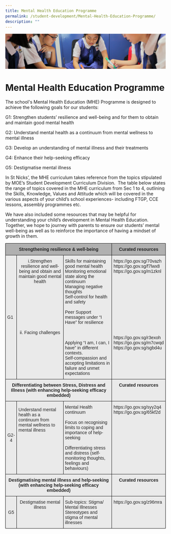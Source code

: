 ```yaml
---
title: Mental Health Education Programme
permalink: /student-development/Mental-Health-Education-Programme/
description: ""
---
```

![](/images/Student-Development_v2.jpg)

Mental Health Education Programme
=================================

The school's Mental Health Education (MHE) Programme is designed to achieve the following goals for our students:

G1: Strengthen students’ resilience and well-being and for them to obtain and maintain good mental health 

G2: Understand mental health as a continuum from mental wellness to mental illness

G3: Develop an understanding of mental illness and their treatments

G4: Enhance their help-seeking efficacy 

G5: Destigmatise mental illness 

In St Nicks’, the MHE curriculum takes reference from the topics stipulated by MOE’s Student Development Curriculum Division.  The table below states the range of topics covered in the MHE curriculum from Sec 1 to 4, outlining the Skills, Knowledge, Values and Attitude which will be covered in the various aspects of your child’s school experiences- including FTGP, CCE lessons, assembly programmes etc. 

We have also included some resources that may be helpful for understanding your child’s development in Mental Health Education. Together, we hope to journey with parents to ensure our students’ mental well-being as well as to reinforce the importance of having a mindset of growth in them.


<style type="text/css">
.tg  {border-collapse:collapse;border-spacing:0;}
.tg td{border-color:black;border-style:solid;border-width:1px;font-family:Arial, sans-serif;font-size:14px;
  overflow:hidden;padding:10px 5px;word-break:normal;}
.tg th{border-color:black;border-style:solid;border-width:1px;font-family:Arial, sans-serif;font-size:14px;
  font-weight:normal;overflow:hidden;padding:10px 5px;word-break:normal;}
.tg .tg-n4qt{background-color:#EAEAEA;color:#222;font-weight:bold;text-align:center;vertical-align:top}
.tg .tg-y7qa{background-color:#EAEAEA;color:#222;text-align:left;vertical-align:top}
.tg .tg-ii8k{background-color:#EAEAEA;color:#222;text-align:center;vertical-align:top}
.tg .tg-dwlh{background-color:#B0B0B0;color:#222;font-weight:bold;text-align:center;vertical-align:middle}
.tg .tg-bvia{background-color:#EAEAEA;color:#222;text-align:left;vertical-align:middle}
.tg .tg-ku5w{background-color:#EAEAEA;color:#222;text-align:center;vertical-align:middle}
</style>
<table class="tg">
<thead>
  <tr>
    <th class="tg-dwlh" colspan="3"><span style="color:#222;background-color:#B0B0B0">Strengthening resilience &amp; well-being</span></th>
    <th class="tg-dwlh"><span style="color:#222;background-color:#B0B0B0">Curated resources</span></th>
  </tr>
</thead>
<tbody>
  <tr>
    <td class="tg-bvia"><span style="color:#222;background-color:#EAEAEA">G1</span></td>
    <td class="tg-ii8k"><span style="color:#222;background-color:#EAEAEA">i.Strengthen resilience and well-being and obtain and maintain good mental health</span><br><br><br><br><br><br><br><br><br><br><span style="color:#222;background-color:#EAEAEA">ii. Facing challenges</span><br><br><br><br><br><span style="color:#222;background-color:#EAEAEA"> </span><br><br></td>
    <td class="tg-y7qa">Skills for maintaining good mental health<br>Monitoring emotional state along the continuum <br>Managing negative thoughts<br>Self-control for health and safety<br><br>Peer Support messages under “I Have” for resilience<br><br><br><br>Applying “I am, I can, I have” in different contexts.<br>Self-compassion and accepting limitations in failure and unmet expectations </td>
    <td class="tg-y7qa">https://go.gov.sg/70vazh<br>https://go.gov.sg/f7lwx8 <br>https://go.gov.sg/m1zknl<br><br><br><br><br><br><br><br><br><br><br><br><br>https://go.gov.sg/r3exoh<br>https://go.gov.sg/m7cwqd<br>https://go.gov.sg/sgbd4u<br><br><br><br></td>
  </tr>
  <tr>
    <td class="tg-n4qt" colspan="3">Differentiating between Stress, Distress and Illness (with enhancing help-seeking efficacy embedded)<br></td>
    <td class="tg-n4qt">Curated resources<br><br></td>
  </tr>
  <tr>
    <td class="tg-ku5w"><span style="color:#222;background-color:#EAEAEA">G2-4 </span></td>
    <td class="tg-bvia"><span style="color:#222;background-color:#EAEAEA">Understand mental health as a continuum from mental wellness to mental illness</span><br><br><br><br><br><br><br><br></td>
    <td class="tg-y7qa">Mental Health continuum<br><br>Focus on recognising limits to coping and importance of help-seeking <br><br> Differentiating stress and distress (self-monitoring thoughts, feelings and behaviours)   </td>
    <td class="tg-y7qa">https://go.gov.sg/syy2q4<br>https://go.gov.sg/65kf2d <br><br><br><br><br><br><br><br></td>
  </tr>
  <tr>
    <td class="tg-n4qt" colspan="3">Destigmatising mental illness and help-seeking (with enhancing help-seeking efficacy embedded)  <span style="color:#222;background-color:#EAEAEA">  </span></td>
    <td class="tg-n4qt">Curated resources </td>
  </tr>
  <tr>
    <td class="tg-ku5w"><span style="color:#222;background-color:#EAEAEA">G5 </span></td>
    <td class="tg-ku5w"><span style="color:#222;background-color:#EAEAEA"> Destigmatise mental illness</span><br><br><br><br></td>
    <td class="tg-y7qa">Sub-topics: Stigma/ Mental Illnesses<br>Stereotypes and stigma of mental illnesses </td>
    <td class="tg-y7qa">https://go.gov.sg/z96mra</td>
  </tr>
</tbody>
</table>